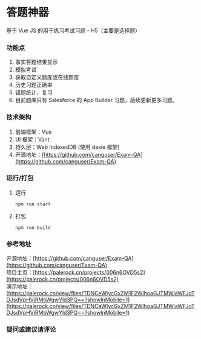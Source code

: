 # 答题神器
基于 Vue JS 的用于练习考试习题 - H5（主要是选择题）

### 功能点

1. 事实答题结果显示
2. 模拟考试
3. 获取自定义题库或在线题库
4. 历史习题正确率
5. 错题统计，复习
6. 目前题库只有 Salesforce 的 App Builder 习题，后续更新更多习题。

### 技术架构

1. 前端框架：Vue
2. UI 框架：Vant
3. 持久层：Web IndexedDB (使用 dexie 框架)
4. 开源地址：[https://github.com/canguser/Exam-QA](https://github.com/canguser/Exam-QA)

### 运行/打包

1. 运行
    ```shell script
    npm run start
    ```
2. 打包
    ```shell script
    npm run build
    ```
   
### 参考地址

开源地址：[https://github.com/canguser/Exam-QA](https://github.com/canguser/Exam-QA)  
项目主页：[https://palerock.cn/projects/006n6OVD5s2](https://palerock.cn/projects/006n6OVD5s2)  
演示地址：[https://palerock.cn/view/files/TDNCeWIycGxZM1F2WlhoaGJTMWlaWFJoTDJsdVpHVjRMbWgwYld3PQ==?showInMobile=1](https://palerock.cn/view/files/TDNCeWIycGxZM1F2WlhoaGJTMWlaWFJoTDJsdVpHVjRMbWgwYld3PQ==?showInMobile=1)

### 疑问或建议请评论